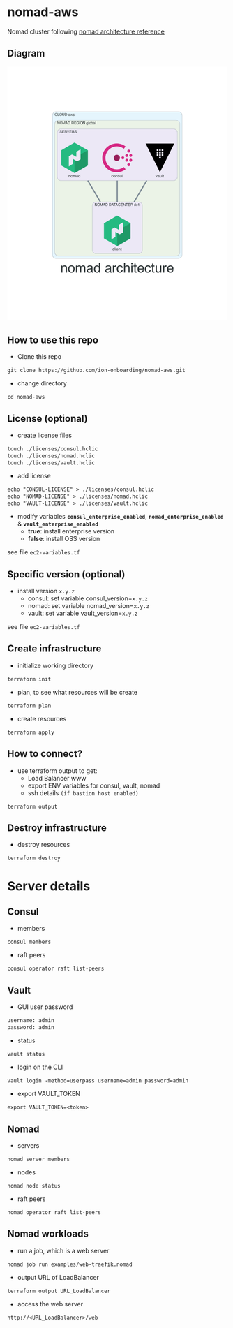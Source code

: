 # nomad-aws
Nomad cluster following [nomad architecture reference](https://learn.hashicorp.com/tutorials/nomad/production-reference-architecture-vm-with-consul?in=nomad/enterprise)

## Diagram
![](./diagram/diagram.png)

## How to use this repo
- Clone this repo
```
git clone https://github.com/ion-onboarding/nomad-aws.git
```

- change directory
```
cd nomad-aws
```

## License (optional)
- create license files
```
touch ./licenses/consul.hclic
touch ./licenses/nomad.hclic
touch ./licenses/vault.hclic
```

- add license
```
echo "CONSUL-LICENSE" > ./licenses/consul.hclic
echo "NOMAD-LICENSE" > ./licenses/nomad.hclic
echo "VAULT-LICENSE" > ./licenses/vault.hclic
```

- modify variables __`consul_enterprise_enabled`__, __`nomad_enterprise_enabled`__ & __`vault_enterprise_enabled`__
  - __true__: install enterprise version
  - __false__: install OSS version

see file `ec2-variables.tf`

## Specific version (optional)
- install version `x.y.z`
   - consul: set variable consul_version=`x.y.z`
   - nomad: set variable nomad_version=`x.y.z`
   - vault: set variable vault_version=`x.y.z`

see file `ec2-variables.tf`

## Create infrastructure
- initialize working directory
```
terraform init
```

- plan, to see what resources will be create
```
terraform plan
```

- create resources
```
terraform apply
```

## How to connect?
- use terraform output to get:
  - Load Balancer www
  - export ENV variables for consul, vault, nomad
  - ssh details `(if bastion host enabled)`
```
terraform output
```

## Destroy infrastructure
- destroy resources
```
terraform destroy
```

# Server details

## Consul
- members
```
consul members
```

- raft peers
```
consul operator raft list-peers
```

## Vault
- GUI user password
```
username: admin
password: admin
```
- status
```
vault status
```

- login on the CLI
```
vault login -method=userpass username=admin password=admin
```

- export VAULT_TOKEN
```
export VAULT_TOKEN=<token>
```

## Nomad
- servers
```
nomad server members
```

- nodes
```
nomad node status
```

- raft peers
```
nomad operator raft list-peers
```

## Nomad workloads
- run a job, which is a web server
```
nomad job run examples/web-traefik.nomad
```

- output URL of LoadBalancer
```
terraform output URL_LoadBalancer
```

- access the web server
```
http://<URL_LoadBalancer>/web
```
